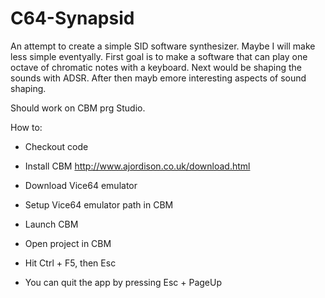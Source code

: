 # C64-Synapsid

An attempt to create a simple SID software synthesizer. Maybe I will make less simple eventyally.
First goal is to make a software that can play one octave of chromatic notes with a keyboard.
Next would be shaping the sounds with ADSR. After then mayb emore interesting aspects of sound shaping.

Should work on CBM prg Studio.

How to:
- Checkout code
- Install CBM http://www.ajordison.co.uk/download.html
- Download Vice64 emulator
- Setup Vice64 emulator path in CBM

- Launch CBM
- Open project in CBM
- Hit Ctrl + F5, then Esc
- You can quit the app by pressing Esc + PageUp
